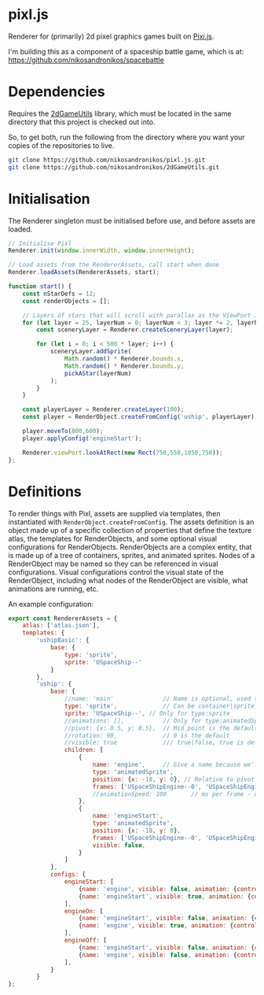 # pixl.js
Renderer for (primarily) 2d pixel graphics games built on [Pixi.js](https://github.com/pixijs/pixi.js/).

I'm building this as a component of a spaceship battle game, which is at:
https://github.com/nikosandronikos/spacebattle

# Dependencies
Requires the [2dGameUtils](https://github.com/nikosandronikos/2dGameUtils) library, which must be located in
the same directory that this project is checked out into.

So, to get both, run the following from the directory where you want your copies of the repositories to live.
```bash
git clone https://github.com/nikosandronikos/pixl.js.git
git clone https://github.com/nikosandronikos/2dGameUtils.git
```

# Initialisation
The Renderer singleton must be initialised before use, and before assets are loaded.
```javascript
// Initialise Pixl
Renderer.init(window.innerWidth, window.innerHeight);

// Load assets from the RendererAssets, call start when done
Renderer.loadAssets(RendererAssets, start);

function start() {
	const nStarDefs = 12;
	const renderObjects = [];

	// Layers of stars that will scroll with parallax as the ViewPort is moved
	for (let layer = 25, layerNum = 0; layerNum < 3; layer *= 2, layerNum++) {
		const sceneryLayer = Renderer.createSceneryLayer(layer);

		for (let i = 0; i < 500 * layer; i++) {
			sceneryLayer.addSprite(
				Math.random() * Renderer.bounds.x,
				Math.random() * Renderer.bounds.y,
				pickAStar(layerNum)
			);
		}
	}

	const playerLayer = Renderer.createLayer(100);
	const player = RenderObject.createFromConfig('uship', playerLayer);

	player.moveTo(800,600);
	player.applyConfig('engineStart');

	Renderer.viewPort.lookAtRect(new Rect(750,550,1050,750));
};
```

# Definitions
To render things with Pixl, assets are supplied via templates, then instantiated with `RenderObject.createFromConfig`.
The assets definition is an object made up of a specific collection of properties that define the texture atlas, the templates for RenderObjects, and some optional visual configurations for RenderObjects.
RenderObjects are a complex entity, that is made up of a tree of containers, sprites, and animated sprites. Nodes of a RenderObject may be named so they can be referenced in visual configurations.
Visual configurations control the visual state of the RenderObject, including what nodes of the RenderObject are visible, what animations are running, etc.

An example configuration:
```javascript
export const RendererAssets = {
	atlas: ['atlas.json'],
	templates: {
		'ushipBasic': {
			base: {
				type: 'sprite',
				sprite: 'USpaceShip--'
			}
		},
		'uship': {
			base: {
				//name: 'main'				// Name is optional, used to refer to nodes explicitly
				type: 'sprite',				// Can be container|sprite|animatedSprite
				sprite: 'USpaceShip--',	// Only for type:sprite
				//animations: [],			// Only for type:animatedSprite
				//pivot: {x: 0.5, y: 0.5},	// Mid point is the default
				//rotation: 90, 			// 0 is the default
				//visible: true				/// true|false, true is default
				children: [
					{
						name: 'engine',		// Give a name because we'll want to hide this
						type: 'animatedSprite',
						position: {x: -18, y: 0}, // Relative to pivot of parent
						frames: ['USpaceShipEngine--0', 'USpaceShipEngine--1', 'USpaceShipEngine--2'],
						//animationSpeed: 100		// ms per frame - default is 100
					},
					{
						name: 'engineStart',
						type: 'animatedSprite',
						position: {x: -18, y: 0},
						frames: ['USpaceShipEngine--0', 'USpaceShipEngine--1', 'USpaceShipEngine--2'],
						visible: false,
					}
				]
			},
			configs: {
				engineStart: [
					{name: 'engine', visible: false, animation: {control: 'stop'}} ,
					{name: 'engineStart', visible: true, animation: {control: 'start', repeats: 1, onEnd: 'engineOn'}},
				],
				engineOn: [
					{name: 'engineStart', visible: false, animation: {control: 'stop'}},
					{name: 'engine', visible: true, animation: {control: 'start', repeats: Infinity}} 
				],
				engineOff: [
					{name: 'engineStart', visible: false, animation: {control: 'stop'}},
					{name: 'engine', visible: false, animation: {control: 'stop'}} 
				],
			}
		}
};
```
